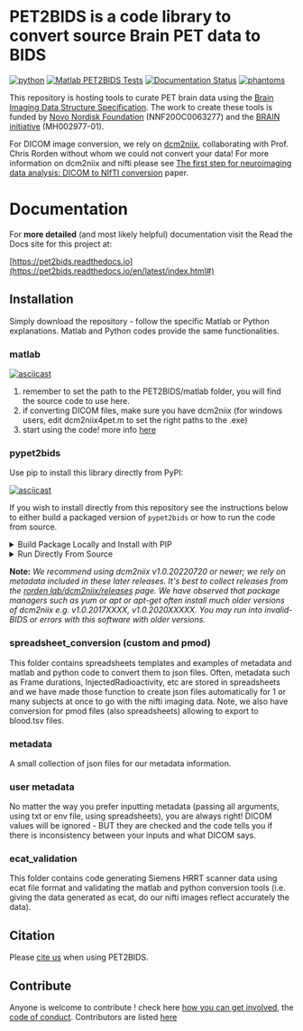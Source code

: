 # PET2BIDS is a code library to convert source Brain PET data to BIDS 

[![python](https://github.com/openneuropet/PET2BIDS/actions/workflows/python.yaml/badge.svg)](https://github.com/openneuropet/PET2BIDS/actions/workflows/python.yaml)
[![Matlab PET2BIDS Tests](https://github.com/openneuropet/PET2BIDS/actions/workflows/matlab.yaml/badge.svg)](https://github.com/openneuropet/PET2BIDS/actions/workflows/matlab.yaml) 
[![Documentation Status](https://readthedocs.org/projects/pet2bids/badge/?version=latest)](https://pet2bids.readthedocs.io/en/latest/?badge=latest)
[![phantoms](https://github.com/openneuropet/PET2BIDS/actions/workflows/phantoms.yaml/badge.svg)](https://github.com/openneuropet/PET2BIDS/actions/workflows/phantoms.yaml)

This repository is hosting tools to curate PET brain data using the [Brain Imaging Data Structure Specification](https://bids-specification.readthedocs.io/en/stable/04-modality-specific-files/09-positron-emission-tomography.html). The work to create these tools is funded by [Novo Nordisk Foundation](https://novonordiskfonden.dk/en/) (NNF20OC0063277) and the [BRAIN initiative](https://braininitiative.nih.gov/) (MH002977-01).

For DICOM image conversion, we rely on [dcm2niix](https://www.nitrc.org/plugins/mwiki/index.php/dcm2nii:MainPage), 
collaborating with Prof. Chris Rorden without whom we could not convert your data! For more information on dcm2niix 
and nifti please see [The first step for neuroimaging data analysis: DICOM to NIfTI conversion](https://www.ncbi.nlm.nih.gov/pubmed/26945974) paper.


# Documentation

For **more detailed** (and most likely helpful) documentation visit the Read the Docs site for this project at:

[https://pet2bids.readthedocs.io](https://pet2bids.readthedocs.io/en/latest/index.html#)

## Installation

Simply download the repository - follow the specific Matlab or Python explanations. Matlab and Python codes provide the same functionalities.

### matlab

[![asciicast](https://asciinema.org/a/RPxiHW6afISPmWYFBOGKWNem1.svg)](https://asciinema.org/a/RPxiHW6afISPmWYFBOGKWNem1)

1) remember to set the path to the PET2BIDS/matlab folder, you will find the source code to use here.
2) if converting DICOM files, make sure you have dcm2niix (for windows users, edit dcm2niix4pet.m to set the right paths to the .exe)
3) start using the code! more info [here](https://github.com/openneuropet/PET2BIDS/tree/main/matlab#readme)

### pypet2bids

Use pip to install this library directly from PyPI:

[![asciicast](https://asciinema.org/a/TZJg5BglDMFM2fEEX9dSpnJEy.svg)](https://asciinema.org/a/TZJg5BglDMFM2fEEX9dSpnJEy)

If you wish to install directly from this repository see the instructions below to either build
a packaged version of `pypet2bids` or how to run the code from source.

<details>
<summary>Build Package Locally and Install with PIP</summary> 

We use [poetry](https://python-poetry.org/) to build this package, no other build methods are supported, 
further we encourage the use of [GNU make](https://www.gnu.org/software/make/) and a bash-like shell to simplify the 
build process.

After installing poetry, you can build and install this package to your local version of Python with the following 
commands (keep in mind the commands below are executed in a bash-like shell):

```bash
cd PET2BIDS
cp -R metadata/ pypet2bids/pypet2bids/metadata
cp pypet2bids/pyproject.toml pypet2bids/pypet2bids/pyproject.toml
cd pypet2bids && poetry lock && poetry build
pip install dist/pypet2bids-X.X.X-py3-none-any.whl
```

Why is all the above required? Well, because this is a monorepo and we just have to work around that sometimes.


[!NOTE]
Make and the additional scripts contained in the `scripts/` directory are for the convenience of 
non-windows users.

If you have GNU make installed and are using a bash or something bash-like in you your terminal of choice, run the 
following:

```bash
cd PET2BIDS
make installpoetry buildpackage installpackage
```

</details>

<details> 
<summary>Run Directly From Source</summary>

Lastly, if one wishes run pypet2bids directly from the source code in this repository or to help contribute to the python portion of this project or any of the documentation they can do so via the following options:

```bash
cd PET2BIDS/pypet2bids
poetry install
```

Or they can install the dependencies only using pip:

```bash
cd PET2BIDS/pypet2bids
pip install .
```

After either poetry or pip installation of dependencies modules can be executed as follows:

```bash
cd PET2BIDS/pypet2bids
python dcm2niix4pet.py --help
```

</details>

**Note:**
*We recommend using dcm2niix v1.0.20220720 or newer; we rely on metadata included in these later releases. It's best to 
collect releases from the [rorden lab/dcm2niix/releases](https://github.com/rordenlab/dcm2niix/releases) page. We have
observed that package managers such as yum or apt or apt-get often install much older versions of dcm2niix e.g. 
v1.0.2017XXXX, v1.0.2020XXXXX. You may run into invalid-BIDS or errors with this software with older versions.* 


### spreadsheet_conversion (custom and pmod)

This folder contains spreadsheets templates and examples of metadata and matlab and python code to convert them to json files. Often, metadata such as Frame durations, InjectedRadioactivity, etc are stored in spreadsheets and we have made those function to create json files automatically for 1 or many subjects at once to go with the nifti imaging data. Note, we also have conversion for pmod files (also spreadsheets) allowing to export to blood.tsv files.

### metadata

A small collection of json files for our metadata information. 

### user metadata 

No matter the way you prefer inputting metadata (passing all arguments, using txt or env file, using spreadsheets), you are always right! DICOM values will be ignored - BUT they are checked and the code tells you if there is inconsistency between your inputs and what DICOM says.

### ecat_validation

This folder contains code generating Siemens HRRT scanner data using ecat file format and validating the matlab and python conversion tools (i.e. giving the data generated as ecat, do our nifti images reflect accurately the data).

## Citation 

Please [cite us](CITATION.cff) when using PET2BIDS.

## Contribute

Anyone is welcome to contribute ! check here [how you can get involved](contributing.md), the [code of conduct](code_of_conduct.md). Contributors are listed [here](contributors.md)
